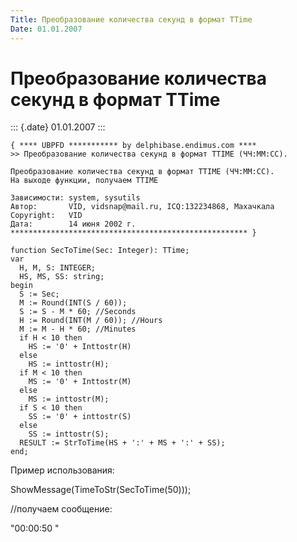 ```yaml
---
Title: Преобразование количества секунд в формат TTime
Date: 01.01.2007
---
```



Преобразование количества секунд в формат TTime
===============================================

::: {.date}
01.01.2007
:::

    { **** UBPFD *********** by delphibase.endimus.com ****
    >> Преобразование количества секунд в формат TTIME (ЧЧ:ММ:СС).
     
    Преобразование количества секунд в формат TTIME (ЧЧ:ММ:СС).
    На выходе функции, получаем TTIME
     
    Зависимости: system, sysutils
    Автор:       VID, vidsnap@mail.ru, ICQ:132234868, Махачкала
    Copyright:   VID
    Дата:        14 июня 2002 г.
    ***************************************************** }
     
    function SecToTime(Sec: Integer): TTime;
    var
      H, M, S: INTEGER;
      HS, MS, SS: string;
    begin
      S := Sec;
      M := Round(INT(S / 60));
      S := S - M * 60; //Seconds
      H := Round(INT(M / 60)); //Hours
      M := M - H * 60; //Minutes
      if H < 10 then
        HS := '0' + Inttostr(H)
      else
        HS := inttostr(H);
      if M < 10 then
        MS := '0' + Inttostr(M)
      else
        MS := inttostr(M);
      if S < 10 then
        SS := '0' + inttostr(S)
      else
        SS := inttostr(S);
      RESULT := StrToTime(HS + ':' + MS + ':' + SS);
    end;

Пример использования:

ShowMessage(TimeToStr(SecToTime(50)));

//получаем сообщение:

\"00:00:50 \"
